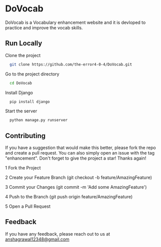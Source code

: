 # DoVocab
DoVocab is a Vocabulary enhancement website and it is devloped to practice and improve the vocab skills.

## Run Locally

Clone the project

```bash
  git clone https://github.com/the-error4-0-4/DoVocab.git
```

Go to the project directory

```bash
  cd DoVocab
```

Install Django

```bash
  pip install django
```

Start the server

```bash
  python manage.py runserver
```


## Contributing


If you have a suggestion that would make this better, please fork the repo and create a pull request. You can also simply open an issue with the tag "enhancement". Don't forget to give the project a star! Thanks again!

1 Fork the Project

2 Create your Feature Branch (git checkout -b  feature/AmazingFeature)

3 Commit your Changes (git commit -m 'Add some AmazingFeature')

4 Push to the Branch (git push origin feature/AmazingFeature)

5 Open a Pull Request
 

## Feedback

If you have any feedback, please reach out to us at anshagrawal12348@gmail.com

